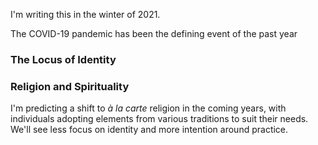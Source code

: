 I'm writing this in the winter of 2021. 

The COVID-19 pandemic has been the defining event of the past year


### The Locus of Identity

### Religion and Spirituality

I'm predicting a shift to *à la carte* religion in the coming years, with individuals adopting elements from various traditions to suit their needs. We'll see less focus on identity and more intention around practice. 
